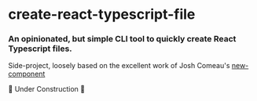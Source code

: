 # create-react-typescript-file

### An opinionated, but simple CLI tool to quickly create React Typescript files.

Side-project, loosely based on the excellent work of Josh Comeau's [new-component](https://github.com/joshwcomeau/new-component)

🚧 Under Construction 🚧

